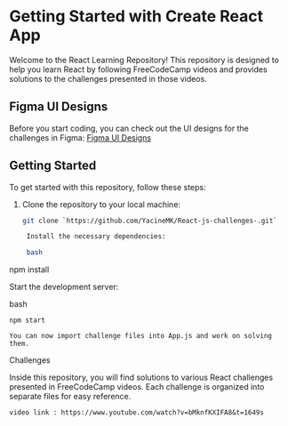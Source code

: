 # Getting Started with Create React App



Welcome to the React Learning Repository! This repository is designed to help you learn React by following FreeCodeCamp videos and provides solutions to the challenges presented in those videos.

## Figma UI Designs

Before you start coding, you can check out the UI designs for the challenges in Figma:
[Figma UI Designs](https://www.figma.com/file/jBjivkhswoFRJldYZVyyhq/Untitled?type=design&node-id=0-1&mode=design&t=eGmkV7fesqwoV42o-0)

## Getting Started

To get started with this repository, follow these steps:

1. Clone the repository to your local machine:

   ```bash
   git clone `https://github.com/YacineMK/React-js-challenges-.git`

    Install the necessary dependencies:

    bash

npm install

Start the development server:

bash

    npm start

    You can now import challenge files into App.js and work on solving them.

Challenges

Inside this repository, you will find solutions to various React challenges presented in FreeCodeCamp videos. Each challenge is organized into separate files for easy reference.

```video link : https://www.youtube.com/watch?v=bMknfKXIFA8&t=1649s```
